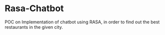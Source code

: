 # Rasa-Chatbot
POC on Implementation of chatbot using RASA, in order to find out the best restaurants in the given city.
